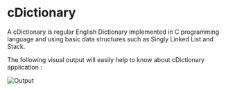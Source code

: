 # cDictionary
A cDictionary is regular English Dictionary implemented in C programming language and using basic data structures such as Singly Linked List and Stack.

The following visual output will easily help to know about cDictionary application :

![Output](https://user-images.githubusercontent.com/54701889/89549865-83370780-d826-11ea-89a0-d70c6194ab1d.png)
